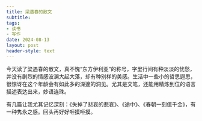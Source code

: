 ```yaml
---
title: 梁遇春的散文
subtitle: 
tags: 
- 读书
- 写作
date: 2024-08-13
layout: post
header-style: text
---
```


今天读了梁遇春的散文，真不愧“东方伊利亚”的称号，字里行间有种淡淡的忧愁，并没有剧烈的情感波澜大起大落，却有种别样的美感。生活中一些小的哲思遐思，很惊讶在这个年龄会有如此多的深邃的洞见。尤其是文笔，还能用精炼到位的语言描述表达出来，妙语连珠。

有几篇让我尤其记忆深刻：《失掉了悲哀的悲哀》、《途中》、《春朝一刻值千金》，有一种隽永之感。回头再好好咂摸咂摸。
